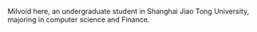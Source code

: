 Milvoid here, an undergraduate student in Shanghai Jiao Tong University, majoring in computer science and Finance.
